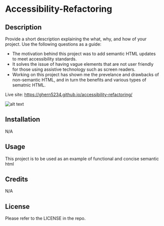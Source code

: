 # Accessibility-Refactoring


## Description

Provide a short description explaining the what, why, and how of your project. Use the following questions as a guide:

- The motivation behind this project was to add semantic HTML updates to meet accessibility standards.
- It solves the issue of having vague elements that are not user friendly for those using assistive technology such as screen readers.
- Working on this project has shown me the prevelance and drawbacks of non-semantic HTML, and in turn the benefits and various types of sematnic HTML.

Live site: https://ghern5234.github.io/accessibility-refactoring/


![alt text](Screenshot.png)

## Installation

N/A

## Usage

This project is to be used as an example of functional and concise semantic html 

## Credits

N/A

## License

Please refer to the LICENSE in the repo.